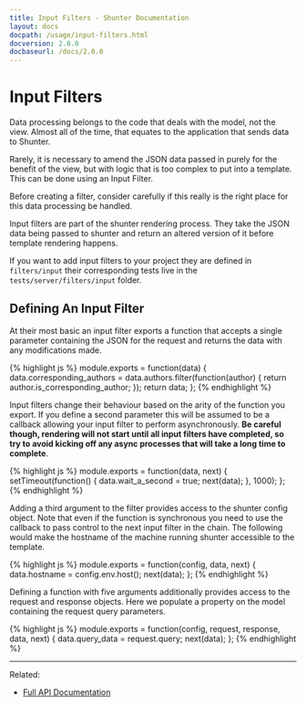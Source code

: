 ```yaml
---
title: Input Filters - Shunter Documentation
layout: docs
docpath: /usage/input-filters.html
docversion: 2.0.0
docbaseurl: /docs/2.0.0
---
```


Input Filters
=============

Data processing belongs to the code that deals with the model, not the view. Almost all of the time, that equates to the application that sends data to Shunter.

Rarely, it is necessary to amend the JSON data passed in purely for the benefit of the view, but with logic that is too complex to put into a template. This can be done using an Input Filter.

Before creating a filter, consider carefully if this really is the right place for this data processing be handled.

Input filters are part of the shunter rendering process. They take the JSON data being passed to shunter and return an altered version of it before template rendering happens.

If you want to add input filters to your project they are defined in ``filters/input`` their corresponding tests live in the ``tests/server/filters/input`` folder.

Defining An Input Filter
------------------------

At their most basic an input filter exports a function that accepts a single parameter containing the JSON for the request and returns the data with any modifications made.

{% highlight js %}
module.exports = function(data) {
	data.corresponding_authors = data.authors.filter(function(author) {
		return author.is_corresponding_author;
	});
	return data;
};
{% endhighlight %}

Input filters change their behaviour based on the arity of the function you export. If you define a second parameter this will be assumed to be a callback allowing your input filter to perform asynchronously. **Be careful though, rendering will not start until all input filters have completed, so try to avoid kicking off any async processes that will take a long time to complete**.

{% highlight js %}
module.exports = function(data, next) {
	setTimeout(function() {
		data.wait_a_second = true;
		next(data);
	}, 1000);
};
{% endhighlight %}

Adding a third argument to the filter provides access to the shunter config object. Note that even if the function is synchronous you need to use the callback to pass control to the next input filter in the chain. The following would make the hostname of the machine running shunter accessible to the template.

{% highlight js %}
module.exports = function(config, data, next) {
	data.hostname = config.env.host();
	next(data);
};
{% endhighlight %}

Defining a function with five arguments additionally provides access to the request and response objects. Here we populate a property on the model containing the request query parameters.

{% highlight js %}
module.exports = function(config, request, response, data, next) {
	data.query_data = request.query;
	next(data);
};
{% endhighlight %}

---

Related:

- [Full API Documentation](index.html)
